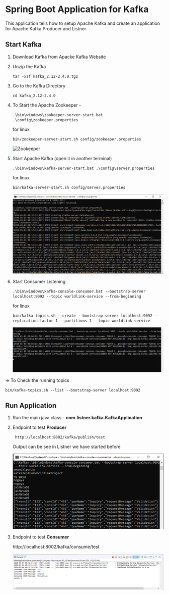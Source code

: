 # Spring Boot Application for Kafka

This application tells how to setup Apache Kafka and create an application for Apache Kafka Producer and Listner.

## Start Kafka 
1.	Download Kafka from Apacke Kafka Website
2.	Unzip the Kafka
	
		tar -xzf kafka_2.12-2.4.0.tgz
		 
3.	Go to the Kafka Directory

		cd kafka_2.12-2.4.0
		
4.	To Start the Apache Zookeeper -  
    
		.\bin\windows\zookeeper-server-start.bat .\config\zookeeper.properties 
		
	for linux
		
		bin/zookeeper-server-start.sh config/zookeeper.properties
    
    ![Zookeeper](https://github.com/aman7797/spring-boot-kafka/blob/master/spring-boot-kafka-producer-consumer/spring-boot-kafka-producer-consumer/img/zookeeper.properties.png)
5.	Start Apache Kafka  (open it in another terminal)

		.\bin\windows\kafka-server-start.bat .\config\server.properties 
	
	for linux
		
		bin/kafka-server-start.sh config/server.properties

    ![Zookeeper](https://github.com/aman7797/spring-boot-kafka/blob/master/spring-boot-kafka-producer-consumer/img/kafka-server.png) 
6.	Start Consumer Listening  

		.\bin\windows\kafka-console-consumer.bat --bootstrap-server localhost:9092 --topic worldlink-service --from-beginning 
	for linux
	
		bin/kafka-topics.sh --create --bootstrap-server localhost:9092 --replication-factor 1 --partitions 1 --topic worldlink-service
    
    ![Zookeeper](https://github.com/aman7797/spring-boot-kafka/blob/master/spring-boot-kafka-producer-consumer/img/kafka-listner.png)

=> To Check the running topics
	
	bin/kafka-topics.sh --list --bootstrap-server localhost:9092
	
## Run Application

1. Run the main java class - **com.listner.kafka.KafkaApplication**
2. Endpoint to test **Producer**

    	http://localhost:8002/kafka/publish/test

    Output can be see in Listner we have started before

    ![Zookeeper](https://github.com/aman7797/spring-boot-kafka/blob/master/spring-boot-kafka-producer-consumer/img/listnner-response.png)

3. Endpoint to test **Consumer**

	http://localhost:8002/kafka/consume/test

    ![Zookeeper](https://github.com/aman7797/spring-boot-kafka/blob/master/spring-boot-kafka-producer-consumer/img/consumer-output.png)
    
